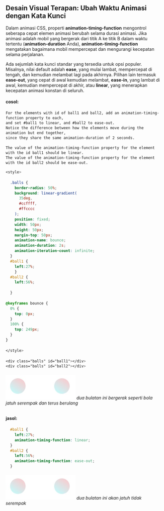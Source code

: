 ## Desain Visual Terapan: Ubah Waktu Animasi dengan Kata Kunci

Dalam animasi CSS, properti **animation-timing-function** mengontrol seberapa cepat elemen animasi berubah selama durasi animasi. Jika animasi adalah mobil yang bergerak dari titik A ke titik B dalam waktu tertentu \(**animation-duration** Anda\), **animation-timing-function** mengatakan bagaimana mobil mempercepat dan mengurangi kecepatan selama perjalanan.



Ada sejumlah kata kunci standar yang tersedia untuk opsi populer. Misalnya, nilai default adalah **ease**, yang mulai lambat, mempercepat di tengah, dan kemudian melambat lagi pada akhirnya. Pilihan lain termasuk **ease-out**, yang cepat di awal kemudian melambat, **ease-in**, yang lambat di awal, kemudian mempercepat di akhir, atau **linear**, yang menerapkan kecepatan animasi konstan di seluruh.

#### cosol:

```
For the elements with id of ball1 and ball2, add an animation-timing-function property to each, 
and set #ball1 to linear, and #ball2 to ease-out. 
Notice the difference between how the elements move during the animation but end together, 
since they share the same animation-duration of 2 seconds.

The value of the animation-timing-function property for the element with the id ball1 should be linear.
The value of the animation-timing-function property for the element with the id ball2 should be ease-out.
```

```css
<style>

  .balls {
    border-radius: 50%;
    background: linear-gradient(
      35deg,
      #ccffff,
      #ffcccc
    );
    position: fixed;  
    width: 50px;
    height: 50px;
    margin-top: 50px;
    animation-name: bounce;
    animation-duration: 2s;
    animation-iteration-count: infinite;
  }
  #ball1 { 
    left:27%;
    }
  #ball2 { 
    left:56%;
    
  }

@keyframes bounce {
  0% {
    top: 0px;
  } 
  100% {
    top: 249px;
  }
} 

</style>

<div class="balls" id="ball1"></div>
<div class="balls" id="ball2"></div>
```

###### ![](/assets/bu/.jpg) dua bulatan ini bergerak seperti bola jatuh serempak dan terus berulang

#### jasol:

```css
  #ball1 { 
    left:27%;
    animation-timing-function: linear;
  }
  #ball2 { 
    left:56%;
    animation-timing-function: ease-out;
  }

```

###### ![](/assets/bu.jpg) dua bulatan ini akan jatuh tidak serempak



